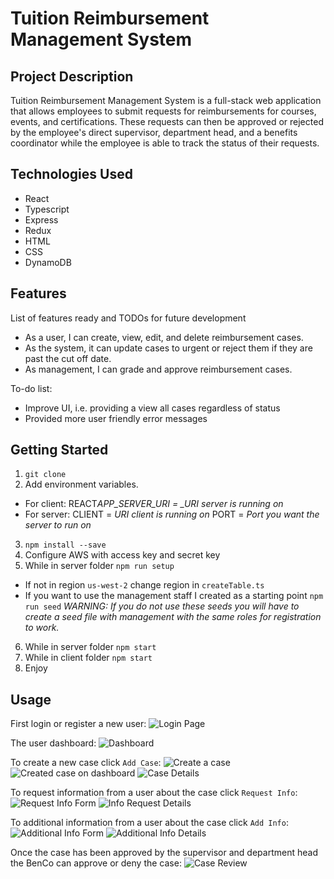 # Tuition Reimbursement Management System

## Project Description

Tuition Reimbursement Management System is a full-stack web application that allows employees to submit requests for reimbursements for courses, events, and certifications. These requests can then be approved or rejected by the employee's direct supervisor, department head, and a benefits coordinator while the employee is able to track the status of their requests.

## Technologies Used

- React
- Typescript
- Express
- Redux
- HTML
- CSS
- DynamoDB

## Features

List of features ready and TODOs for future development

- As a user, I can create, view, edit, and delete reimbursement cases.
- As the system, it can update cases to urgent or reject them if they are past the cut off date.
- As management, I can grade and approve reimbursement cases.

To-do list:

- Improve UI, i.e. providing a view all cases regardless of status
- Provided more user friendly error messages

## Getting Started

1. `git clone`
2. Add environment variables.

- For client: REACT*APP_SERVER_URI = \_URI server is running on*
- For server: CLIENT = _URI client is running on_
  PORT = _Port you want the server to run on_

3. `npm install --save`
4. Configure AWS with access key and secret key
5. While in server folder `npm run setup`

- If not in region `us-west-2` change region in `createTable.ts`
- If you want to use the management staff I created as a starting point `npm run seed` _WARNING: If you do not use these seeds you will have to create a seed file with management with the same roles for registration to work._

6. While in server folder `npm start`
7. While in client folder `npm start`
8. Enjoy

## Usage

First login or register a new user:
![Login Page](/Screenshots/login.png 'Login Page')

The user dashboard:
![Dashboard](/Screenshots/inital-dashboard.png 'Dashboard')

To create a new case click `Add Case`:
![Create a case](/Screenshots/create-case.png 'Create a case')
![Created case on dashboard](/Screenshots/after-case-creation.png 'Created case on dashboard')
![Case Details](/Screenshots/case-details.png 'Case details')

To request information from a user about the case click `Request Info`:
![Request Info Form](/Screenshots/req-info.png 'Request Info Form')
![Info Request Details](/Screenshots/info-details.png 'Info Request Details')

To additional information from a user about the case click `Add Info`:
![Additional Info Form](/Screenshots/add-info.png 'Additional Info Form')
![Additional Info Details](/Screenshots/add-details.png 'Additional Info Details')

Once the case has been approved by the supervisor and department head the BenCo can approve or deny the case:
![Case Review](/Screenshots/in-review.png 'Case Review')
